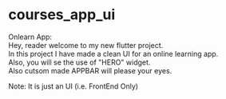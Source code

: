 # courses_app_ui

Onlearn App:<br>
Hey, reader welcome to my new flutter project.<br>
In this project I have made a clean UI for an online learning app.<br>
Also, you will se the use of "HERO" widget.<br>
Also cutsom made APPBAR will please your eyes.<br>

Note: It is just an UI (i.e. FrontEnd Only)
